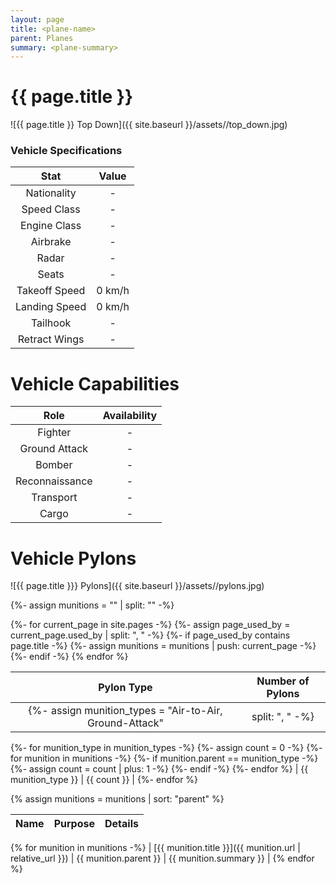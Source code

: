 ```yaml
---
layout: page
title: <plane-name>
parent: Planes
summary: <plane-summary>
---
```


# {{ page.title }}
<plane-description>

![{{ page.title }} Top Down]({{ site.baseurl }}/assets/<plane-folder>/top_down.jpg)

### Vehicle Specifications

| Stat | Value |
|:-----:|:-----:|
| Nationality | - |
| Speed Class | - |
| Engine Class | - |
| Airbrake | - |
| Radar | - |
| Seats | - |
| Takeoff Speed | 0 km/h |
| Landing Speed | 0 km/h |
| Tailhook | - |
| Retract Wings | - |

# Vehicle Capabilities

| Role | Availability |
|:-----:|:------------:|
| Fighter | - |
| Ground Attack | - |
| Bomber | - |
| Reconnaissance | - |
| Transport | - |
| Cargo | - |

# Vehicle Pylons

![{{ page.title }}} Pylons]({{ site.baseurl }}/assets/<plane-folder>/pylons.jpg)

{%- assign munitions = "" | split: "" -%}

{%- for current_page in site.pages -%}
{%- assign page_used_by = current_page.used_by | split: ", " -%}
{%- if page_used_by contains page.title -%}
{%- assign munitions = munitions | push: current_page -%}
{%- endif -%}
{% endfor %}

| Pylon Type | Number of Pylons |
| :---: | :---: |
{%- assign munition_types = "Air-to-Air, Ground-Attack" | split: ", " -%}
{%- for munition_type in munition_types -%}
{%- assign count = 0 -%}
    {%- for munition in munitions -%}
        {%- if munition.parent == munition_type -%}
            {%- assign count = count | plus: 1 -%}
        {%- endif -%}
    {%- endfor %}
    | {{ munition_type }} | {{ count }} |
{%- endfor %}

{% assign munitions = munitions | sort: "parent" %}

| Name | Purpose | Details |
| :---: | :---: | :---: |
{% for munition in munitions -%}
| [{{ munition.title }}]({{ munition.url | relative_url }}) | {{ munition.parent }} | {{ munition.summary }} |
{% endfor %}

